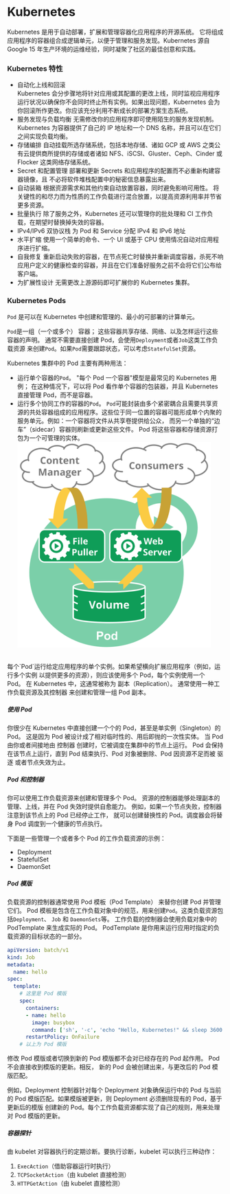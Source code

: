 # Kubernetes

Kubernetes 是用于自动部署，扩展和管理容器化应用程序的开源系统。
它将组成应用程序的容器组合成逻辑单元，以便于管理和服务发现。Kubernetes 源自Google 15 年生产环境的运维经验，同时凝聚了社区的最佳创意和实践。

### Kubernetes 特性

* 自动化上线和回滚  
  Kubernetes 会分步骤地将针对应用或其配置的更改上线，同时监视应用程序运行状况以确保你不会同时终止所有实例。如果出现问题，Kubernetes 会为你回滚所作更改。你应该充分利用不断成长的部署方案生态系统。
  <br>
* 服务发现与负载均衡
  无需修改你的应用程序即可使用陌生的服务发现机制。Kubernetes 为容器提供了自己的 IP 地址和一个 DNS 名称，并且可以在它们之间实现负载均衡。
  <br> 
* 存储编排
  自动挂载所选存储系统，包括本地存储、诸如 GCP 或 AWS 之类公有云提供商所提供的存储或者诸如 NFS、iSCSI、Gluster、Ceph、Cinder 或 Flocker 这类网络存储系统。
  <br>
* Secret 和配置管理
  部署和更新 Secrets 和应用程序的配置而不必重新构建容器镜像，且 不必将软件堆栈配置中的秘密信息暴露出来。
  <br>
* 自动装箱
  根据资源需求和其他约束自动放置容器，同时避免影响可用性。 将关键性的和尽力而为性质的工作负载进行混合放置，以提高资源利用率并节省更多资源。
  <br>
* 批量执行
  除了服务之外，Kubernetes 还可以管理你的批处理和 CI 工作负载，在期望时替换掉失效的容器。
  <br>
* IPv4/IPv6 双协议栈
  为 Pod 和 Service 分配 IPv4 和 IPv6 地址
  <br>
* 水平扩缩
  使用一个简单的命令、一个 UI 或基于 CPU 使用情况自动对应用程序进行扩缩。
  <br>
* 自我修复
  重新启动失败的容器，在节点死亡时替换并重新调度容器，杀死不响应用户定义的健康检查的容器，并且在它们准备好服务之前不会将它们公布给客户端。
  <br>
* 为扩展性设计
  无需更改上游源码即可扩展你的 Kubernetes 集群。

### Kubernetes Pods

`Pod` 是可以在 Kubernetes 中创建和管理的、最小的可部署的计算单元。 

`Pod`是一组（一个或多个） 容器； 这些容器共享存储、网络、以及怎样运行这些容器的声明。 通常不需要直接创建 Pod，会使用`Deployment`或者`Job`这类工作负载资源 来创建`Pod`。如果`Pod`需要跟踪状态，可以考虑`StatefulSet`资源。

Kubernetes 集群中的 Pod 主要有两种用法：
* 运行单个容器的`Pod`。
  "每个 Pod 一个容器"模型是最常见的 Kubernetes 用例； 在这种情况下，可以将 Pod 看作单个容器的包装器，并且 Kubernetes 直接管理 Pod，而不是容器。
  <br>
* 运行多个协同工作的容器的`Pod`。 
  `Pod`可能封装由多个紧密耦合且需要共享资源的共处容器组成的应用程序。这些位于同一位置的容器可能形成单个内聚的服务单元。例如：一个容器将文件从共享卷提供给公众， 而另一个单独的“边车”（sidecar）容器则刷新或更新这些文件。 Pod 将这些容器和存储资源打包为一个可管理的实体。
  <img src="/images/docs/pod.svg" width="450px;">

<br>
每个`Pod`运行给定应用程序的单个实例。如果希望横向扩展应用程序（例如，运行多个实例 以提供更多的资源），则应该使用多个 Pod，每个实例使用一个 Pod。 在 Kubernetes 中，这通常被称为 副本（Replication）。 通常使用一种工作负载资源及其控制器 来创建和管理一组 Pod 副本。

##### 使用 Pod
你很少在 Kubernetes 中直接创建一个个的 Pod，甚至是单实例（Singleton）的 Pod。 这是因为 Pod 被设计成了相对临时性的、用后即抛的一次性实体。 当 Pod 由你或者间接地由 控制器 创建时，它被调度在集群中的节点上运行。 Pod 会保持在该节点上运行，直到 Pod 结束执行、Pod 对象被删除、Pod 因资源不足而被 驱逐 或者节点失效为止。

##### Pod 和控制器
你可以使用工作负载资源来创建和管理多个 Pod。 资源的控制器能够处理副本的管理、上线，并在 Pod 失效时提供自愈能力。 例如，如果一个节点失败，控制器注意到该节点上的 Pod 已经停止工作， 就可以创建替换性的 Pod。调度器会将替身 Pod 调度到一个健康的节点执行。

下面是一些管理一个或者多个 Pod 的工作负载资源的示例：

* Deployment
* StatefulSet
* DaemonSet

##### Pod 模版
负载资源的控制器通常使用 Pod 模板（Pod Template） 来替你创建 Pod 并管理它们。
Pod 模板是包含在工作负载对象中的规范，用来创建`Pod`。这类负载资源包括`Deployment`、 `Job` 和 `DaemonSets`等。
工作负载的控制器会使用负载对象中的 PodTemplate 来生成实际的 Pod。 PodTemplate 是你用来运行应用时指定的负载资源的目标状态的一部分。
```yaml
apiVersion: batch/v1
kind: Job
metadata:
  name: hello
spec:
  template:
    # 这里是 Pod 模版
    spec:
      containers:
      - name: hello
        image: busybox
        command: ['sh', '-c', 'echo "Hello, Kubernetes!" && sleep 3600']
      restartPolicy: OnFailure
    # 以上为 Pod 模版
```
修改 Pod 模版或者切换到新的 Pod 模版都不会对已经存在的 Pod 起作用。 Pod 不会直接收到模版的更新。相反， 新的 Pod 会被创建出来，与更改后的 Pod 模版匹配。

例如，Deployment 控制器针对每个 Deployment 对象确保运行中的 Pod 与当前的 Pod 模版匹配。如果模版被更新，则 Deployment 必须删除现有的 Pod，基于更新后的模版 创建新的 Pod。每个工作负载资源都实现了自己的规则，用来处理对 Pod 模版的更新。

##### 容器探针
由 kubelet 对容器执行的定期诊断。要执行诊断，kubelet 可以执行三种动作：
1. `ExecAction`（借助容器运行时执行）
2. `TCPSocketAction`（由 kubelet 直接检测）
3. `HTTPGetAction`（由 kubelet 直接检测）
